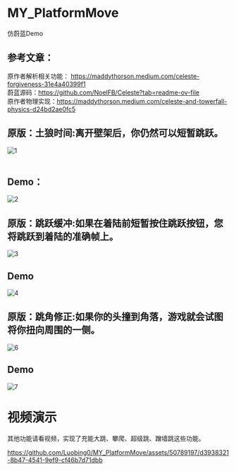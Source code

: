 # MY_PlatformMove
 仿蔚蓝Demo
## 参考文章：
原作者解析相关功能： <https://maddythorson.medium.com/celeste-forgiveness-31e4a40399f1>\
蔚蓝源码：<https://github.com/NoelFB/Celeste?tab=readme-ov-file>\
原作者物理实现：<https://maddythorson.medium.com/celeste-and-towerfall-physics-d24bd2ae0fc5>
 ## 原版：土狼时间:离开壁架后，你仍然可以短暂跳跃。
![1](https://github.com/Luobing0/MY_PlatformMove/assets/50789197/608e9812-c252-43f5-a563-fcb707a6c907)\
&emsp;&emsp;&emsp;&emsp;&emsp;&emsp;&emsp;&emsp;&emsp;&emsp;&emsp;&emsp;&emsp;&emsp;

## Demo：
![2](https://github.com/Luobing0/MY_PlatformMove/assets/50789197/b01b2b0b-161d-4363-859a-1d1d558acce6)


## 原版：跳跃缓冲:如果在着陆前短暂按住跳跃按钮，您将跳跃到着陆的准确帧上。
![3](https://github.com/Luobing0/MY_PlatformMove/assets/50789197/8789117a-7df0-4c6d-b3b9-de70f14d8968)

## Demo
![4](https://github.com/Luobing0/MY_PlatformMove/assets/50789197/9f6adf64-017f-4063-9766-659afca4543c)


## 原版：跳角修正:如果你的头撞到角落，游戏就会试图将你扭向周围的一侧。
![6](https://github.com/Luobing0/MY_PlatformMove/assets/50789197/54def334-9199-45ab-a682-ec1f58a5ae62)

## Demo
![7](https://github.com/Luobing0/MY_PlatformMove/assets/50789197/3a13799b-a9f8-420c-833a-14fdbc9a5701)



# 视频演示
其他功能请看视频，实现了充能大跳、攀爬、超级跳、蹭墙跳这些功能。

https://github.com/Luobing0/MY_PlatformMove/assets/50789197/d3938321-8b47-4541-9ef9-cf46b7d71dbb

